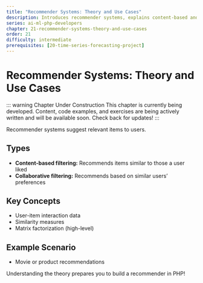 ```yaml
---
title: "Recommender Systems: Theory and Use Cases"
description: Introduces recommender systems, explains content-based and collaborative filtering, and sets up a scenario for building a simple recommender in PHP.
series: ai-ml-php-developers
chapter: 21-recommender-systems-theory-and-use-cases
order: 21
difficulty: intermediate
prerequisites: [20-time-series-forecasting-project]
---
```


# Recommender Systems: Theory and Use Cases

::: warning Chapter Under Construction
This chapter is currently being developed. Content, code examples, and exercises are being actively written and will be available soon. Check back for updates!
:::

Recommender systems suggest relevant items to users.

## Types

- **Content-based filtering:** Recommends items similar to those a user liked
- **Collaborative filtering:** Recommends based on similar users’ preferences

## Key Concepts

- User-item interaction data
- Similarity measures
- Matrix factorization (high-level)

## Example Scenario

- Movie or product recommendations

Understanding the theory prepares you to build a recommender in PHP!
